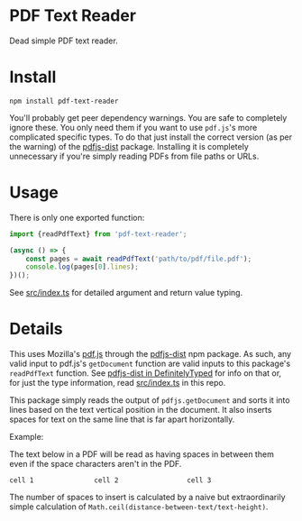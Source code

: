 # PDF Text Reader

Dead simple PDF text reader.

# Install

```
npm install pdf-text-reader
```

You'll probably get peer dependency warnings. You are safe to completely ignore these. You only need them if you want to use `pdf.js`'s more complicated specific types. To do that just install the correct version (as per the warning) of the [pdfjs-dist](https://www.npmjs.com/package/pdfjs-dist) package. Installing it is completely unnecessary if you're simply reading PDFs from file paths or URLs.

# Usage

There is only one exported function:

```typescript
import {readPdfText} from 'pdf-text-reader';

(async () => {
    const pages = await readPdfText('path/to/pdf/file.pdf');
    console.log(pages[0].lines);
})();
```

See [src/index.ts](src/index.ts) for detailed argument and return value typing.

# Details

This uses Mozilla's [pdf.js](https://github.com/mozilla/pdf.js/) through the [pdfjs-dist](https://www.npmjs.com/package/pdfjs-dist) npm package. As such, any valid input to pdf.js's `getDocument` function are valid inputs to this package's `readPdfText` function. See [pdfjs-dist in DefinitelyTyped](https://github.com/DefinitelyTyped/DefinitelyTyped/blob/master/types/pdfjs-dist/index.d.ts) for info on that or, for just the type information, read [src/index.ts](src/index.ts) in this repo.

This package simply reads the output of `pdfjs.getDocument` and sorts it into lines based on the text vertical position in the document. It also inserts spaces for text on the same line that is far apart horizontally.

Example:

The text below in a PDF will be read as having spaces in between them even if the space characters aren't in the PDF.

```
cell 1               cell 2                 cell 3
```

The number of spaces to insert is calculated by a naive but extraordinarily simple calculation of `Math.ceil(distance-between-text/text-height)`.
